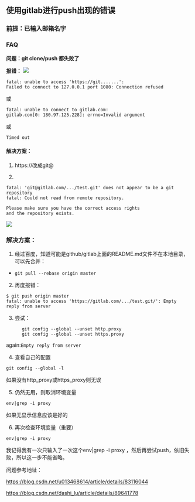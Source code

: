 ## 使用gitlab进行push出现的错误
### 前提：已输入邮箱名字

### FAQ

**问题：git clone/push 都失败了**

**报错：**
![](https://img2020.cnblogs.com/blog/2191525/202012/2191525-20201205192357999-1246482413.png)


```
fatal: unable to access 'https://git.......': 
Failed to connect to 127.0.0.1 port 1080: Connection refused
```

或
```
fatal: unable to connect to gitlab.com:
gitlab.com[0: 180.97.125.228]: errno=Invalid argument
```

或

`Timed out`



#### 解决方案：
1. https://改成git@

2. 
```
fatal: 'git@gitlab.com/.../test.git' does not appear to be a git repository
fatal: Could not read from remote repository.

Please make sure you have the correct access rights
and the repository exists.
```

![](https://img2020.cnblogs.com/blog/2191525/202012/2191525-20201207234828195-1259868842.png)


### 解决方案：

1. 经过百度，知道可能是github/gitlab上面的README.md文件不在本地目录，可以先合并：

* `git pull --rebase origin master`

2. 再度报错：

```
$ git push origin master
fatal: unable to access 'https://gitlab.com/.../test.git/': Empty reply from server
```

3. 尝试：

```
      git config --global --unset http.proxy 
      git config --global --unset https.proxy
```

again:`Empty reply from server`

4. 查看自己的配置

`git config --global -l`

如果没有http_proxy或https_proxy则无误

5. 仍然无用，则取消环境变量

`env|grep -i proxy  `

如果无显示信息应该是好的

6. 再次检查环境变量（重要）

`env|grep -i proxy`  

我记得我有一次只输入了一次这个env|grep -i proxy ，然后再尝试push，依旧失败，所以这一步不能省略。

问题参考地址：

https://blog.csdn.net/u013468614/article/details/83116044

https://blog.csdn.net/dashi_lu/article/details/89641778

